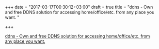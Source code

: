 +++
date = "2017-03-17T00:30:12+03:00"
draft = true
title = "ddns - Own and free DDNS solution for accessing home/office/etc. from any place you want. "

+++

<p><a href="https://t.co/NTJ0me15bV">ddns - Own and free DDNS solution for accessing home/office/etc. from any place you want. </a></p>
